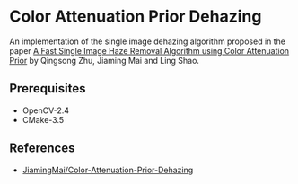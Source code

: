 # Color Attenuation Prior Dehazing
An implementation of the single image dehazing algorithm proposed in the paper [A Fast Single Image Haze Removal Algorithm using Color Attenuation Prior](https://pdfs.semanticscholar.org/6bdc/901bf673226007a11f4cbaf03f3522adbf60.pdf) by Qingsong Zhu, Jiaming Mai and Ling Shao. 

## Prerequisites
- OpenCV-2.4
- CMake-3.5

## References
- [JiamingMai/Color-Attenuation-Prior-Dehazing](https://github.com/JiamingMai/Color-Attenuation-Prior-Dehazing)
